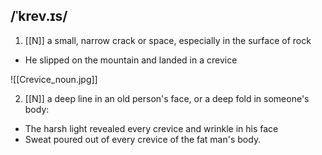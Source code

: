 ## /ˈkrev.ɪs/
1. [[N]]
a small, narrow crack or space, especially in the surface of rock

- He slipped on the mountain and landed in a crevice

![[Crevice_noun.jpg]]

2. [[N]]
a deep line in an old person's face, or a deep fold in someone's body:

- The harsh light revealed every crevice and wrinkle in his face
- Sweat poured out of every crevice of the fat man's body.